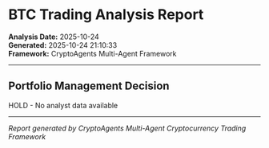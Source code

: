 # BTC Trading Analysis Report

**Analysis Date:** 2025-10-24  
**Generated:** 2025-10-24 21:10:33  
**Framework:** CryptoAgents Multi-Agent Framework  

---

## Portfolio Management Decision

HOLD - No analyst data available

---

*Report generated by CryptoAgents Multi-Agent Cryptocurrency Trading Framework*
